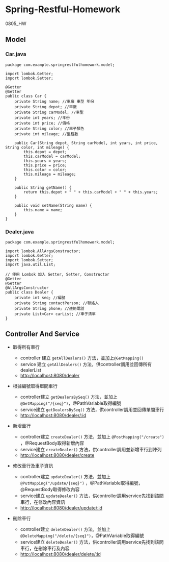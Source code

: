 # Spring-Restful-Homework

0805_HW

## Model

### Car.java

```java=1
package com.example.springrestfulhomework.model;

import lombok.Getter;
import lombok.Setter;

@Getter
@Setter
public class Car {
    private String name; //車廠 車型 年份
    private String depot; //車廠
    private String carModel; //車型
    private int years; //年份
    private int price; //價格
    private String color; //車子顏色
    private int mileage; //里程數
    
    public Car(String depot, String carModel, int years, int price, String color, int mileage) {
        this.depot = depot;
        this.carModel = carModel;
        this.years = years;
        this.price = price;
        this.color = color;
        this.mileage = mileage;
    }

    public String getName() {
        return this.depot + " " + this.carModel + " " + this.years;
    }

    public void setName(String name) {
        this.name = name;
    }
}
```

### Dealer.java

```java!
package com.example.springrestfulhomework.model;

import lombok.AllArgsConstructor;
import lombok.Getter;
import lombok.Setter;
import java.util.List;

// 使用 Lombok 加入 Getter, Setter, Constructor
@Getter
@Setter
@AllArgsConstructor
public class Dealer {
    private int seq; //編號
    private String contactPerson; //聯絡人
    private String phone; //連絡電話
    private List<Car> carList; //車子清單
}
```

## Controller And Service

* 取得所有車行
  * controller 建立 `getAllDealers()` 方法，並加上`@GetMapping()`
  * service 建立 `getAllDealers()` 方法，供controller調用並回傳所有dealerList
  * [http://localhost:8080/dealer](https://)

* 根據編號取得單間車行
  * controller建立 `getDealersBySeq()` 方法，並加上 `@GetMapping("/{seq}")`，@PathVariable取得編號
  * service建立 `getDealersBySeq()` 方法，供controller調用並回傳單間車行
  * [http://localhost:8080/dealer/:id](https://)

* 新增車行
  * controller建立 `createDealer()` 方法，並加上 `@PostMapping("/create")` ，@RequestBody取得新增內容
  * service建立 `createDealer()` 方法，供controller調用並新增車行到陣列
  * [http://localhost:8080/dealer/create](https://)

* 修改車行及車子資訊
  * controller建立 `updateDealer()` 方法，並加上 `@PutMapping("/update/{seq}")` ，@PathVariable取得編號，@RequestBody取得修改內容
  * service建立 `updateDealer()` 方法，供controller調用service先找到該間車行，在修改內容資訊
  * [http://localhost:8080/dealer/update/:id](https://)

* 刪除車行
  * controller建立 `deleteDealer()` 方法，並加上 `@DeleteMapping("/delete/{seq}")`，@PathVariable取得編號
  * service建立 `deleteDealer()` 方法，供controller調用service先找到該間車行，在刪除車行及內容
  * [http://localhost:8080/dealer/delete/:id](https://)
